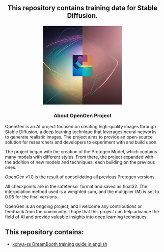 ## <p align="center">This repository contains training data for Stable Diffusion.</p>

<p align="center">
  <img src="https://raw.githubusercontent.com/darkstorm2150/OpenGen/main/OpenGen%20Logo-768.jpg" alt="ALT_TEXT" height="256">
</p>

<h3><p align="center">About OpenGen Project</p></h3>

OpenGen is an AI project focused on creating high-quality images through Stable Diffusion, a deep learning technique that leverages neural networks to generate realistic images. The project aims to provide an open-source solution for researchers and developers to experiment with and build upon.

The project began with the creation of the Protogen Model, which contains many models with different styles. From there, the project expanded with the addition of new models and techniques, each building on the previous ones.

OpenGen v1.0 is the result of consolidating all previous Protogen versions.

All checkpoints are in the safetensor format and saved as float32. The interpolation method used is a weighted sum, and the multiplier (M) is set to 0.95 for the final versions.

OpenGen is an ongoing project, and I welcome any contributions or feedback from the community. I hope that this project can help advance the field of AI and provide valuable insights into deep learning techniques.


## This repository contains:

* [kohya-ss DreamBooth training guide in english](./docs/fine_tune_README.md)
